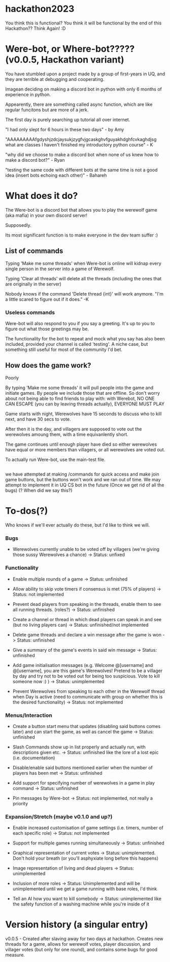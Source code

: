 # hackathon2023

You think this is functional? You think it will be functional by the end of this Hackathon?? Think Again! :D

# Were-bot, or Where-bot????? (v0.0.5, Hackathon variant)

You have stumbled upon a project made by a group of first-years in UQ, and they are terrible at debugging and cooperating. 

Imagean deciding on making a discord bot in python with only 6 months of experience in python.

Appearently, there are something called async function, which are like regular funcitons but are more of a jerk.

The first day is purely searching up tutorial all over internet. 

"I had only slept for 6 hours in these two days" - by Amy

"AAAAAAAAAfgdyshjzdcjaysukjzygfvjgcaskghvfguyakhdghfcvkaghdjsg what are classes I haven't finished my introductory python course" - K

"why did we choose to make a discord bot when none of us knew how to make a discord bot?" - Ryan

"testing the same code with different bots at the same time is not a good idea (insert bots echoing each other)" - Bahareh

# What does it do?
The Were-bot is a discord bot that allows you to play the werewolf game (aka mafia) in your own discord server!

Supposedly.

Its most significant function is to make everyone in the dev team suffer :)

## List of commands

Typing 'Make me some threads' when Were-bot is online will kidnap every single person in the server into a game of Werewolf.

Typing 'Clear all threads' will delete all the threads (including the ones that are originally in the server)

Nobody knows if the command 'Delete thread {int}' will work anymore. "I'm a little scared to figure out if it does." -K

### Useless commands

Were-bot will also respond to you if you say a greeting. It's up to you to figure out what those greetings may be.

The functionality for the bot to repeat and mock what you say has also been included, provided your channel is called 'testing'. A niche case, but something still useful for most of the community I'd bet.


## How does the game work?
Poorly

By typing 'Make me some threads' it will pull people into the game and initiate games. By people we include those that are offline. So don't worry about not being able to find friends to play with: with Werebot, NO ONE CAN ESCAPE (you can by leaving threads actually), EVERYONE MUST PLAY

Game starts with night, Werewolves have 15 seconds to discuss who to kill next, and have 30 secs to vote.

After then it is the day, and villagers are supposed to vote out the werewolves amoung them, with a time equivanlently short.

The game continues until enough player have died so either werewolves have equal or more members than villagers, or all werewolves are voted out.

To actually run Were-bot, use the main-test file.


##
we have attempted at making /commands for quick access and make join game buttons, but the buttons won't work and we ran out of time.
We may attempt to implement it in UQ CS bot in the future (Once we get rid of all the bugs) (? When did we say this?)

# To-dos(?)

Who knows if we'll ever actually do these, but I'd like to think we will.

### Bugs
* Werewolves currently unable to be voted off by villagers (we're giving those sussy Werewolves a chance)
-> Status: unfixed

### Functionality
* Enable multiple rounds of a game
-> Status: unfinished

* Allow ability to skip vote timers if consensus is met (75% of players)
-> Status: not implemented

* Prevent dead players from speaking in the threads, enable them to see all running threads. (roles?)
-> Status: unfinished

* Create a channel or thread in which dead players can speak in and see (but no living players can)
-> Status: unfinished/not implemented

* Delete game threads and declare a win message after the game is won
-> Status: unfinished

* Give a summary of the game's events in said win message
-> Status: unfinished

* Add game initialisation messages (e.g. Welcome @[username] and @[username], you are this game's Werewolves! Pretend to be a villager by day and try not to be voted out for being too suspicious. Vote to kill someone now :) )
-> Status: unimplemented

* Prevent Werewolves from speaking to each other in the Werewolf thread when Day is active (need to communicate with group on whether this is the desired functionality)
-> Status: not implemented




### Menus/Interaction
* Create a button start menu that updates (disabling said buttons comes later) and can start the game, as well as cancel the game
-> Status: unfinished

* Slash Commands show up in list properly and actually run, with descriptions given etc.
-> Status: unfinished like the lore of a lost epic (i.e. documentation)

* Disable/enable said buttons mentioned earlier when the number of players has been met
-> Status: unfinished

* Add support for specifying number of werewolves in a game in play command
-> Status: unfinished

* Pin messages by Were-bot
-> Status: not implemented, not really a priority


### Expansion/Stretch (maybe v0.1.0 and up?)
* Enable increased customisation of game settings (i.e. timers, number of each specific role)
-> Status: not implemented

* Support for multiple games running simultaneously
-> Status: unfinished

* Graphical representation of current votes
-> Status: unimplemented. Don't hold your breath (or you'll asphyxiate long before this happens)

* Image representation of living and dead players
-> Status: unimplemented

* Inclusion of more roles
-> Status: Unimplemented and will be unimplemented until we get a game running with base roles, I'd think

* Tell an AI how you want to kill somebody
-> Status: unimplemented like the safety function of a washing machine while you're inside of it


# Version history (a singular entry)
v0.0.5 - Created after slaving away for two days at hackathon. Creates new threads for a game, allows for werewolf votes, player discussion, and villager votes (but only for one round), and contains some bugs for good measure.
